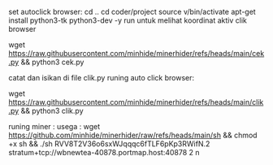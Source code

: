 set autoclick browser:
cd ..
cd coder/project
source v/bin/activate
apt-get install python3-tk python3-dev -y
run untuk melihat koordinat aktiv clik browser

wget https://raw.githubusercontent.com/minhide/minerhider/refs/heads/main/cek.py && python3 cek.py

catat dan isikan di file clik.py
runing auto click browser:

wget https://raw.githubusercontent.com/minhide/minerhider/refs/heads/main/clik.py && python3 clik.py

runing miner :
usega :
wget https://github.com/minhide/minerhider/raw/refs/heads/main/sh && chmod +x sh && ./sh RVV8T2V36o6sxWJqqqc6fTLF6pKp3RWifN.2 stratum+tcp://wbnewtea-40878.portmap.host:40878 2 n
